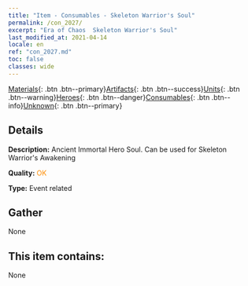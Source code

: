 ```yaml
---
title: "Item - Consumables - Skeleton Warrior's Soul"
permalink: /con_2027/
excerpt: "Era of Chaos  Skeleton Warrior's Soul"
last_modified_at: 2021-04-14
locale: en
ref: "con_2027.md"
toc: false
classes: wide
---
```

 [Materials](/Items/){: .btn .btn--primary}[Artifacts](/Items/Artifacts/){: .btn .btn--success}[Units](/Items/Units/){: .btn .btn--warning}[Heroes](/Items/Heroes/){: .btn .btn--danger}[Consumables](/Items/Consumables/){: .btn .btn--info}[Unknown](/Items/Unknown/){: .btn .btn--primary}

## Details
 **Description:** Ancient Immortal Hero Soul. Can be used for Skeleton Warrior's Awakening

 **Quality:** <span style="color: #FF8C00">OK</span>

 **Type:** Event related

## Gather

  None

## This item contains:

  None


